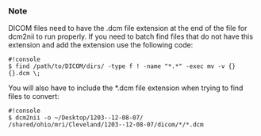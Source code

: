 ### Note

DICOM files need to have the .dcm file extension at the end of the file for dcm2nii to run properly. If you need to batch find files that do not have this extension and add the extension use the following code:

```
#!console
$ find /path/to/DICOM/dirs/ -type f ! -name "*.*" -exec mv -v {} {}.dcm \;
```

You will also have to include the *.dcm file extension when trying to find files to convert:

```
#!console
$ dcm2nii -o ~/Desktop/1203--12-08-07/ /shared/ohio/mri/Cleveland/1203--12-08-07/dicom/*/*.dcm
```